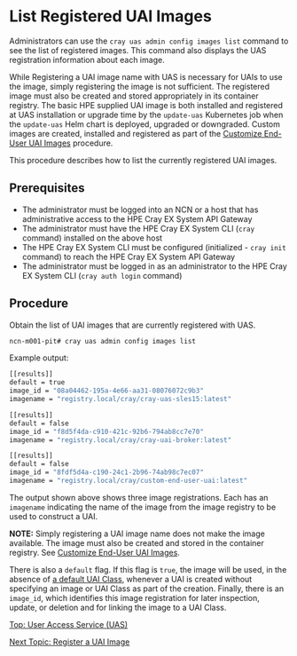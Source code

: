 # List Registered UAI Images

Administrators can use the `cray uas admin config images list` command to see the list of registered images. This command also displays the UAS registration information about each image.

While Registering a UAI image name with UAS is necessary for UAIs to use the image, simply registering the image is not sufficient.
The registered image must also be created and stored appropriately in its container registry. The basic HPE supplied UAI image is both installed and registered at UAS installation or upgrade time by the `update-uas` Kubernetes job when the `update-uas` Helm chart is deployed, upgraded or downgraded.
Custom images are created, installed and registered as part of the [Customize End-User UAI Images](Customize_End-User_UAI_Images.md) procedure.

This procedure describes how to list the currently registered UAI images.

## Prerequisites

* The administrator must be logged into an NCN or a host that has administrative access to the HPE Cray EX System API Gateway
* The administrator must have the HPE Cray EX System CLI (`cray` command) installed on the above host
* The HPE Cray EX System CLI must be configured (initialized - `cray init` command) to reach the HPE Cray EX System API Gateway
* The administrator must be logged in as an administrator to the HPE Cray EX System CLI (`cray auth login` command)

## Procedure

Obtain the list of UAI images that are currently registered with UAS.

```bash
ncn-m001-pit# cray uas admin config images list
```

Example output:

```bash
[[results]]
default = true
image_id = "08a04462-195a-4e66-aa31-08076072c9b3"
imagename = "registry.local/cray/cray-uas-sles15:latest"

[[results]]
default = false
image_id = "f8d5f4da-c910-421c-92b6-794ab8cc7e70"
imagename = "registry.local/cray/cray-uai-broker:latest"

[[results]]
default = false
image_id = "8fdf5d4a-c190-24c1-2b96-74ab98c7ec07"
imagename = "registry.local/cray/custom-end-user-uai:latest"
```

The output shown above shows three image registrations. Each has an `imagename` indicating the name of the image from the image registry to be used to construct a UAI.

**NOTE:** Simply registering a UAI image name does not make the image available. The image must also be created and stored in the container registry. See [Customize End-User UAI Images](Customize_End-User_UAI_Images.md).

There is also a `default` flag. If this flag is `true`, the image will be used, in the absence of [a default UAI Class](UAI_Classes.md), whenever a UAI is created without specifying an image or UAI Class as part of the creation.
Finally, there is an `image_id`, which identifies this image registration for later inspection, update, or deletion and for linking the image to a UAI Class.

[Top: User Access Service (UAS)](index.md)

[Next Topic: Register a UAI Image](Register_a_UAI_Image.md)
